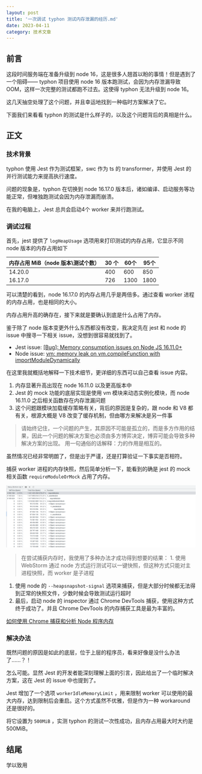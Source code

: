 ```yaml
---
layout: post
title: '一次调试 typhon 测试内存泄漏的经历.md'
date: 2023-04-11
category: 技术文章
---
```


## 前言

这段时间服务端在准备升级到 node 16，这是很多人翘首以盼的事情！但是遇到了一个阻碍—— typhon 项目使用 node 16 版本跑测试，会因为内存泄漏导致 OOM，这样一次完整的测试都跑不过去。这使得 typhon 无法升级到 node 16。

这几天抽空处理了这个问题，并且幸运地找到一种临时方案解决了它。



下面我们来看看 typhon 的测试是什么样子的，以及这个问题背后的真相是什么。



## 正文

### 技术背景

typhon 使用 Jest 作为测试框架，swc 作为 ts 的 transformer，并使用 Jest 的并行测试能力来提高执行速度。

问题的现象是，typhon 在切换到 node 16.17.0 版本后，诸如编译、启动服务等功能正常，但唯独跑测试会因为内存泄漏而崩溃。

在我的电脑上，Jest 总共会启动4个 worker 来并行跑测试。



### 调试过程

首先，jest 提供了   `logHeapUsage`  选项用来打印测试的内存占用，它显示不同 node 版本的内存占用如下

|内存占用 MiB（node 版本\测试个数）|30 个|60个|95个|
|---|---|---|---|
|14.20.0|400|600|850|
|16.17.0|726|1300|1800|


可以清楚的看到，node 16.17.0 的内存占用几乎是两倍多。通过查看 worker 进程的内存占用，也是相同的大小。

内存占用升高的确存在，接下来就是要确认到底是什么占用了内存。



鉴于除了 node 版本变更外什么东西都没有改变，我决定先在 jest 和 node 的 issue 中搜寻一下相关 issue，没想到很容易就找到了。

- Jest issue:   [[Bug]: Memory consumption issues on Node JS 16.11.0+](https://github.com/facebook/jest/issues/11956)  
- Node issue:   [vm: memory leak on vm.compileFunction with importModuleDynamically](https://github.com/nodejs/node/issues/44211)  


在这里我就概括地解释一下技术细节，更详细的东西可以自己查看 issue 内容。

1. 内存显著升高出现在 node 16.11.0 以及更高版本中
1. Jest 的 mock 功能的底层实现是使用 vm 模块来动态实例化模块，而 node 16.11.0 之后相关函数存在内存泄漏问题
1. 这个问题跟模块加载缓存策略有关，背后的原因是复杂的，跟 node 和 V8 都有关，根源大概是 V8 改变了缓存机制，但由哪方来解决是另一件事


> 请始终记住，一个问题的产生，其原因不可能是孤立的，而是多方作用的结果，因此一个问题的解决方案也必须由多方博弈决定，博弈可能会导致多种解决方案的出现。  用一句通俗的话解释：力的作用是相互的。



虽然情况已经非常明朗了，但是出于严谨，还是打算验证一下事实是否相符。

捕获 worker 进程的内存快照，然后简单分析一下，能看到的确是 jest 的 mock 相关函数   `requireModuleOrMock`   占用了内存。

![](/attachments/Pasted%20image%2020240315130523.png)



> 在尝试捕获内存时，我使用了多种办法才成功得到想要的结果：  1. 使用 WebStorm 通过 node 方式运行测试可以一键快照，但这种方式只能对主进程快照，而 worker 是子进程
1. 使用 node 的   `--heapsnapshot-signal`  选项来捕获，但是大部分时候都无法得到正常的快照文件，少数时候会导致测试运行超时
1. 最后，启动 node 的 inspector 通过 Chrome DevTools 捕获，使用这种方式终于成功了。并且 Chrome DevTools 的内存捕获工具是最为丰富的。


[如何使用 Chrome 捕获和分析 Node 程序内存](https://at.pingcode.com/wiki/spaces/5e6cc7ed23ddd443a851cd05/pages/63340f42174142673f718415)



### 解决办法

既然问题的原因是如此的底层，位于上层的程序员，看来好像是没什么办法了……？！

怎么可能。显然 Jest 的开发者能深刻理解上面的引言，因此给出了一个临时解决方案，这在 Jest 的 issue 中也提到了。

Jest 增加了一个选项   `workerIdleMemoryLimit`  ，用来限制 worker 可以使用的最大内存，达到限制后会重启。这个方式虽然不优雅，但是作为一种 workaround 还是很好的。

将它设置为   `500MiB`  ，实测 typhon 的测试一次性成功，且内存占用最大时大约是500MiB。



## 结尾

学以致用

## 


